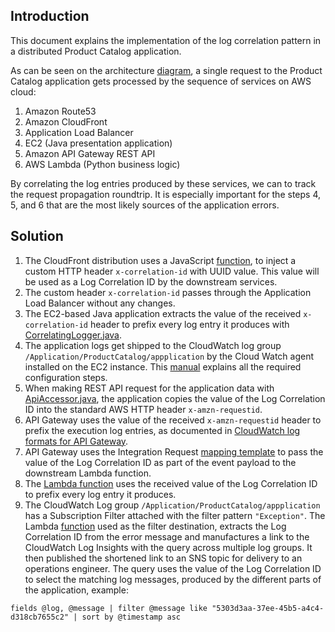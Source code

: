 ## Introduction

This document explains the implementation of the log correlation pattern in a distributed Product Catalog application.

As can be seen on the architecture [diagram](https://github.com/realokun/aws/blob/master/diagrams/ProductCatalogArch.png), a single request to the Product Catalog application gets processed by the sequence of services on AWS cloud:

1. Amazon Route53
2. Amazon CloudFront
3. Application Load Balancer
4. EC2 (Java presentation application)
5. Amazon API Gateway REST API
6. AWS Lambda (Python business logic)

By correlating the log entries produced by these services, we can to track the request propagation roundtrip. It is especially important for the steps 4, 5, and 6 that are the most likely sources of the application errors.

## Solution

1. The CloudFront distribution uses a JavaScript [function](generate_header_x-correlation-id.js), to inject a custom HTTP header `x-correlation-id` with UUID value. This value will be used as a Log Correlation ID by the downstream services.
2. The custom header `x-correlation-id` passes through the Application Load Balancer without any changes. 
3. The EC2-based Java application extracts the value of the received `x-correlation-id` header to prefix every log entry it produces with [CorrelatingLogger.java](https://github.com/realokun/aws/blob/master/application/ProductCatalogUI/src/main/java/com/aws/vokunev/prodcatalog/util/CorrelatingLogger.java).
4. The application logs get shipped to the CloudWatch log group `/Application/ProductCatalog/appplication` by the Cloud Watch agent installed on the EC2 instance. This [manual](https://github.com/realokun/aws/tree/master/observability/shipping%20EC2%20logs) explains all the required configuration steps.
5. When making REST API request for the application data with [ApiAccessor.java](https://github.com/realokun/aws/blob/master/application/ProductCatalogUI/src/main/java/com/aws/vokunev/prodcatalog/dao/ApiAccessor.java), the application copies the value of the Log Correlation ID into the standard AWS HTTP header `x-amzn-requestid`.
6. API Gateway uses the value of the received `x-amzn-requestid` header to prefix the execution log entries, as documented in [CloudWatch log formats for API Gateway](https://docs.aws.amazon.com/apigateway/latest/developerguide/set-up-logging.html).
7. API Gateway uses the Integration Request [mapping template](api_gateway_transformation_template.json) to pass the value of the Log Correlation ID as part of the event payload to the downstream Lambda function.
8. The [Lambda function](lambda_get_product.py) uses the received value of the Log Correlation ID to prefix every log entry it produces.
9. The CloudWatch Log group `/Application/ProductCatalog/appplication` has a Subscription Filter attached with the filter pattern `"Exception"`. The Lambda [function](log_subscription_filter.py) used as the filter destination, extracts the Log Correlation ID from the error message and manufactures a link to the CloudWatch Log Insights with the query across multiple log groups. It then published the shortened link to an SNS topic for delivery to an operations engineer. The query uses the value of the Log Correlation ID to select the matching log messages, produced by the different parts of the application, example:
```
fields @log, @message | filter @message like "5303d3aa-37ee-45b5-a4c4-d318cb7655c2" | sort by @timestamp asc
```